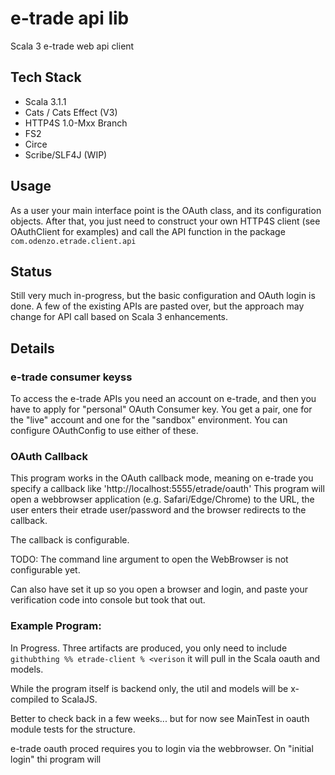 # e-trade api lib


Scala 3 e-trade web api client


## Tech Stack
- Scala 3.1.1
- Cats / Cats Effect (V3)
- HTTP4S 1.0-Mxx Branch
- FS2
- Circe
- Scribe/SLF4J (WIP)


## Usage 
As a user your main interface point is the OAuth class, and its configuration objects.
After that, you just need to construct your own HTTP4S client (see OAuthClient for examples) and call the API function 
in the package `com.odenzo.etrade.client.api`


## Status

Still very much in-progress, but the basic configuration and OAuth login is done.
A few of the existing APIs are pasted over, but the approach may change for API call based on Scala 3 enhancements.



## Details

### e-trade consumer keyss
To access the e-trade APIs you need an account on e-trade, and then you have to apply for "personal" OAuth Consumer key.
You get a pair, one for the "live" account and one for the "sandbox" environment.
You can configure OAuthConfig to use either of these.

### OAuth Callback
This program works in the OAuth callback mode, meaning on e-trade you specify a callback like 'http://localhost:5555/etrade/oauth'
This program will open a webbrowser application (e.g. Safari/Edge/Chrome) to the URL, the user enters their etrade user/password
and the browser redirects to the callback.

The callback is configurable.

TODO: The command line argument to open the WebBrowser is not configurable yet.

Can also have set it up so you open a browser and login, and paste your verification code into console but took that out.


### Example Program:

In Progress.
Three artifacts are produced, you only need to include  `githubthing %% etrade-client % <verison` it will pull in the Scala oauth and 
models.

While the program itself is backend only, the util and  models will be x-compiled to ScalaJS. 

Better to check back in a few weeks... but for now see MainTest in oauth module tests for the structure.


e-trade oauth proced requires you to login via the webbrowser. On "initial login" thi program will 


